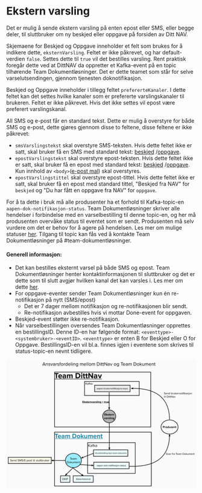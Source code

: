# Ekstern varsling

Det er mulig å sende ekstern varsling på enten epost eller SMS, eller begge deler, til sluttbruker om ny beskjed eller oppgave på forsiden av Ditt NAV.

Skjemaene for Beskjed og Oppgave inneholder et felt som brukes for å indikere dette, `eksternVarsling`. 
Feltet er ikke påkrevet, og har default-verdien `false`. Settes dette til `true` vil det bestilles varsling.
Rent praktisk foregår dette ved at DittNAV da oppretter et Kafka-event på en topic tilhørende Team Dokumentløsninger. 
Det er dette teamet som står for selve varselutsendingen, gjennom tjenesten doknotifikasjon.

Beskjed og Oppgave inneholder i tillegg feltet `prefererteKanaler`. I dette feltet kan det settes hvilke kanaler som er prefererte varslingskanaler til brukeren. 
Feltet er ikke påkrevet. Hvis det ikke settes vil epost være preferert varslingskanal.

All SMS og e-post får en standard tekst. Dette er mulig å overstyre for både SMS og e-post, dette gjøres gjennom disse to feltene, disse feltene er ikke påkrevet:

* `smsVarslingstekst` skal overstyre SMS-teksten. Hvis dette feltet ikke er satt, skal bruker få en SMS med standard tekst:
[beskjed](https://github.com/navikt/dittnav-varselbestiller/blob/master/src/main/resources/texts/sms_beskjed.txt) /[oppgave](https://github.com/navikt/dittnav-varselbestiller/blob/master/src/main/resources/texts/sms_oppgave.txt).
* `epostVarslingstekst` skal overstyre epost-teksten. Hvis dette feltet ikke er satt, skal bruker få en epost med standard tekst:
[beskjed](https://github.com/navikt/dittnav-varselbestiller/blob/master/src/main/resources/texts/epost_beskjed.txt) /[oppgave](https://github.com/navikt/dittnav-varselbestiller/blob/master/src/main/resources/texts/epost_oppgave.txt). 
Kun innhold av `<body>`([e-post mal](https://github.com/navikt/dittnav-varselbestiller/blob/6d4790261c4dd8bcde293da3b87b30a2d605f3c5/src/main/resources/texts/epost_mal.txt)) skal overstyres.
* `epostVarslingstittel` skal overstyre epost-tittel. Hvis dette feltet ikke er satt, skal bruker få en epost med standard tittel, "Beskjed fra NAV" for `beskjed` og "Du har fått en oppgave fra NAV" for `oppgave`.

For å ta dette i bruk må alle produsenter ha et forhold til Kafka-topic-en `aapen-dok-notifikasjon-status`. 
Team Dokumentløsninger skriver alle hendelser i forbindelse med en varselbestilling til denne topic-en, og her må produsenten overvåke status til eventet som er sendt. 
Produsenten må selv vurdere om det er behov for å agere på hendelsen. Les mer om mulige statuser [her](https://confluence.adeo.no/display/BOA/For+Konsumenter). 
Tilgang til topic kan fås ved å kontakte Team Dokumentløsninger på #team-dokumentløsninger.

#### Generell informasjon:

* Det kan bestilles eksternt varsel på både SMS og epost. Team Dokumentløsninger henter kontaktinformasjonen til sluttbruker og det er dette som til slutt avgjør hvilken kanal det kan varsles i. 
Les mer om dette [her](https://confluence.adeo.no/display/BOA/For+Konsumenter).
* For oppgave-eventer sender Team Dokumentløsninger kun én re-notifikasjon på nytt (SMS/epost)
    - Det er 7 dager mellom notifikasjon og re-notifikasjonen blir sendt.
    - Re-notifikasjon avbestilles hvis vi mottar Done-event for oppgaven.
* Beskjed-event støtter ikke re-notifikasjon.
* Når varselbestillingen oversendes Team Dokumentløsninger opprettes en bestillingsID. Denne ID-en har følgende format: `<eventtype>-<systembruker>-<eventID>`. 
`<eventtype>` er enten B for Beskjed eller O for Oppgave. BestillingsID-en vil bl.a. finnes igjen i eventene som skrives til status-topic-en nevnt tidligere.

![Images](https://github.com/navikt/brukernotifikasjon-docs/blob/master/docs/assets/Eksternvarsling.png?raw=true)
